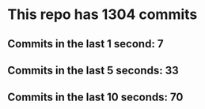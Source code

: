 # This repo has 1304 commits

## Commits in the last 1 second: 7
## Commits in the last 5 seconds: 33
## Commits in the last 10 seconds: 70
